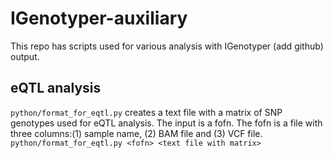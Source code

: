 # IGenotyper-auxiliary
This repo has scripts used for various analysis with IGenotyper (add github) output.

## eQTL analysis
`python/format_for_eqtl.py` creates a text file with a matrix of SNP genotypes used for eQTL analysis. The input is a fofn. The fofn is a file with three columns:(1) sample name, (2) BAM file and (3) VCF file.
`python/format_for_eqtl.py <fofn> <text file with matrix>`
